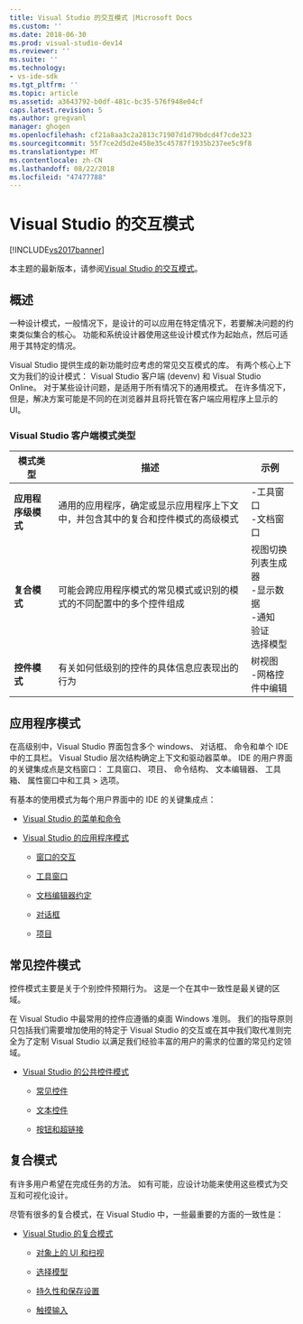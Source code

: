 ```yaml
---
title: Visual Studio 的交互模式 |Microsoft Docs
ms.custom: ''
ms.date: 2018-06-30
ms.prod: visual-studio-dev14
ms.reviewer: ''
ms.suite: ''
ms.technology:
- vs-ide-sdk
ms.tgt_pltfrm: ''
ms.topic: article
ms.assetid: a3643792-b0df-481c-bc35-576f948e04cf
caps.latest.revision: 5
ms.author: gregvanl
manager: ghogen
ms.openlocfilehash: cf21a8aa3c2a2813c71907d1d79bdcd4f7cde323
ms.sourcegitcommit: 55f7ce2d5d2e458e35c45787f1935b237ee5c9f8
ms.translationtype: MT
ms.contentlocale: zh-CN
ms.lasthandoff: 08/22/2018
ms.locfileid: "47477788"
---
```

# <a name="interaction-patterns-for-visual-studio"></a>Visual Studio 的交互模式
[!INCLUDE[vs2017banner](../../includes/vs2017banner.md)]

本主题的最新版本，请参阅[Visual Studio 的交互模式](https://docs.microsoft.com/visualstudio/extensibility/ux-guidelines/interaction-patterns-for-visual-studio)。  
  
## <a name="overview"></a>概述  
 一种设计模式，一般情况下，是设计的可以应用在特定情况下，若要解决问题的约束类似集合的核心。 功能和系统设计器使用这些设计模式作为起始点，然后可适用于其特定的情况。  
  
 Visual Studio 提供生成的新功能时应考虑的常见交互模式的库。 有两个核心上下文为我们的设计模式： Visual Studio 客户端 (devenv) 和 Visual Studio Online。 对于某些设计问题，是适用于所有情况下的通用模式。 在许多情况下，但是，解决方案可能是不同的在浏览器并且将托管在客户端应用程序上显示的 UI。  
  
### <a name="visual-studio-client-pattern-types"></a>Visual Studio 客户端模式类型  
  
|模式类型|描述|示例|  
|------------------|-----------------|--------------|  
|**应用程序级模式**|通用的应用程序，确定或显示应用程序上下文中，并包含其中的复合和控件模式的高级模式|-工具窗口<br />-文档窗口|  
|**复合模式**|可能会跨应用程序模式的常见模式或识别的模式的不同配置中的多个控件组成|视图切换<br />列表生成器<br />-显示数据<br />-通知<br />验证<br />选择模型|  
|**控件模式**|有关如何低级别的控件的具体信息应表现出的行为|树视图<br />-网格控件中编辑|  
  
## <a name="application-patterns"></a>应用程序模式  
 在高级别中，Visual Studio 界面包含多个 windows、 对话框、 命令和单个 IDE 中的工具栏。 Visual Studio 层次结构确定上下文和驱动器菜单。 IDE 的用户界面的关键集成点是文档窗口： 工具窗口、 项目、 命令结构、 文本编辑器、 工具箱、 属性窗口中和工具 > 选项。  
  
 有基本的使用模式为每个用户界面中的 IDE 的关键集成点：  
  
-   [Visual Studio 的菜单和命令](../../extensibility/ux-guidelines/menus-and-commands-for-visual-studio.md)  
  
-   [Visual Studio 的应用程序模式](../../extensibility/ux-guidelines/application-patterns-for-visual-studio.md)  
  
    -   [窗口的交互](../../extensibility/ux-guidelines/application-patterns-for-visual-studio.md#BKMK_WindowInteractions)  
  
    -   [工具窗口](../../extensibility/ux-guidelines/application-patterns-for-visual-studio.md#BKMK_ToolWindows)  
  
    -   [文档编辑器约定](../../extensibility/ux-guidelines/application-patterns-for-visual-studio.md#BKMK_DocumentEditorConventions)  
  
    -   [对话框](../../extensibility/ux-guidelines/application-patterns-for-visual-studio.md#BKMK_Dialogs)  
  
    -   [项目](../../extensibility/ux-guidelines/application-patterns-for-visual-studio.md#BKMK_Projects)  
  
## <a name="common-control-patterns"></a>常见控件模式  
 控件模式主要是关于个别控件预期行为。 这是一个在其中一致性是最关键的区域。  
  
 在 Visual Studio 中最常用的控件应遵循的桌面 Windows 准则。 我们的指导原则只包括我们需要增加使用的特定于 Visual Studio 的交互或在其中我们取代准则完全为了定制 Visual Studio 以满足我们经验丰富的用户的需求的位置的常见约定领域。  
  
-   [Visual Studio 的公共控件模式](../../extensibility/ux-guidelines/common-control-patterns-for-visual-studio.md)  
  
    -   [常见控件](../../extensibility/ux-guidelines/common-control-patterns-for-visual-studio.md#BKMK_CommonControls)  
  
    -   [文本控件](../../extensibility/ux-guidelines/common-control-patterns-for-visual-studio.md#BKMK_TextControls)  
  
    -   [按钮和超链接](../../extensibility/ux-guidelines/common-control-patterns-for-visual-studio.md#BKMK_ButtonsAndHyperlinks)  
  
## <a name="composite-patterns"></a>复合模式  
 有许多用户希望在完成任务的方法。 如有可能，应设计功能来使用这些模式为交互和可视化设计。  
  
 尽管有很多的复合模式，在 Visual Studio 中，一些最重要的方面的一致性是：  
  
-   [Visual Studio 的复合模式](../../extensibility/ux-guidelines/composite-patterns-for-visual-studio.md)  
  
    -   [对象上的 UI 和扫视](../../extensibility/ux-guidelines/composite-patterns-for-visual-studio.md#BKMK_OnObjectUI)  
  
    -   [选择模型](../../extensibility/ux-guidelines/composite-patterns-for-visual-studio.md#BKMK_SelectionModels)  
  
    -   [持久性和保存设置](../../extensibility/ux-guidelines/composite-patterns-for-visual-studio.md#BKMK_PersistenceAndSavingSettings)  
  
    -   [触摸输入](../../extensibility/ux-guidelines/composite-patterns-for-visual-studio.md#BKMK_TouchInput)

